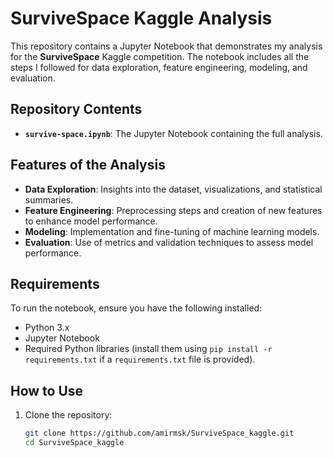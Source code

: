 # SurviveSpace Kaggle Analysis

This repository contains a Jupyter Notebook that demonstrates my analysis for the **SurviveSpace** Kaggle competition. The notebook includes all the steps I followed for data exploration, feature engineering, modeling, and evaluation.

## Repository Contents

- **`survive-space.ipynb`**: The Jupyter Notebook containing the full analysis.

## Features of the Analysis

- **Data Exploration**: Insights into the dataset, visualizations, and statistical summaries.
- **Feature Engineering**: Preprocessing steps and creation of new features to enhance model performance.
- **Modeling**: Implementation and fine-tuning of machine learning models.
- **Evaluation**: Use of metrics and validation techniques to assess model performance.

## Requirements

To run the notebook, ensure you have the following installed:

- Python 3.x
- Jupyter Notebook
- Required Python libraries (install them using `pip install -r requirements.txt` if a `requirements.txt` file is provided).

## How to Use

1. Clone the repository:
   ```bash
   git clone https://github.com/amirmsk/SurviveSpace_kaggle.git
   cd SurviveSpace_kaggle
